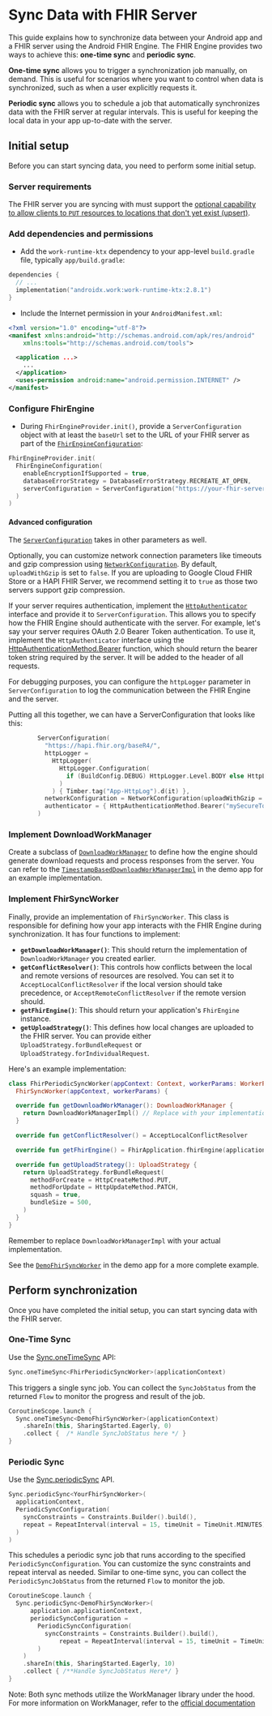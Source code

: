 # Sync Data with FHIR Server

This guide explains how to synchronize data between your Android app and a FHIR server using the Android FHIR Engine. The FHIR Engine provides two ways to achieve this: **one-time sync** and **periodic sync**.

**One-time sync** allows you to trigger a synchronization job manually, on demand. This is useful for scenarios where you want to control when data is synchronized, such as when a user explicitly requests it.

**Periodic sync** allows you to schedule a job that automatically synchronizes data with the FHIR server at regular intervals. This is useful for keeping the local data in your app up-to-date with the server.

## Initial setup

Before you can start syncing data, you need to perform some initial setup.

### Server requirements

The FHIR server you are syncing with must support the [optional capability to allow clients to `PUT` resources to locations that don't yet exist (upsert)](https://www.hl7.org/fhir/http.html#upsert).

### Add dependencies and permissions

* Add the `work-runtime-ktx` dependency to your app-level `build.gradle` file, typically `app/build.gradle`:

```kotlin
dependencies {
  // ...
  implementation("androidx.work:work-runtime-ktx:2.8.1")
}
```

* Include the Internet permission in your `AndroidManifest.xml`:

```xml
<?xml version="1.0" encoding="utf-8"?>
<manifest xmlns:android="http://schemas.android.com/apk/res/android"
    xmlns:tools="http://schemas.android.com/tools">

  <application ...>
    ...
  </application>
  <uses-permission android:name="android.permission.INTERNET" />
</manifest>
```

### Configure FhirEngine

* During `FhirEngineProvider.init()`, provide a `ServerConfiguration` object with at least the `baseUrl` set to the URL of your FHIR server as part of the [`FhirEngineConfiguration`](https://github.com/google/android-fhir/blob/master/engine/src/main/java/com/google/android/fhir/FhirEngineProvider.kt#L106):

```kotlin
FhirEngineProvider.init(
  FhirEngineConfiguration(
    enableEncryptionIfSupported = true,
    databaseErrorStrategy = DatabaseErrorStrategy.RECREATE_AT_OPEN,
    serverConfiguration = ServerConfiguration("https://your-fhir-server-url"),
  )
)
```

#### Advanced configuration

The [`ServerConfiguration`](https://github.com/google/android-fhir/blob/master/engine/src/main/java/com/google/android/fhir/FhirEngineProvider.kt#L143) takes in other parameters as well.

Optionally, you can customize network connection parameters like timeouts and gzip compression using [`NetworkConfiguration`](https://github.com/google/android-fhir/blob/master/engine/src/main/java/com/google/android/fhir/FhirEngineProvider.kt#L164). By default, `uploadWithGzip` is set to `false`. If you are uploading to Google Cloud FHIR Store or a HAPI FHIR Server, we recommend setting it to `true` as those two servers support gzip compression.

If your server requires authentication, implement the [`HttpAuthenticator`](https://github.com/google/android-fhir/blob/master/engine/src/main/java/com/google/android/fhir/sync/HttpAuthenticator.kt#L33) interface and provide it to `ServerConfiguration`. This allows you to specify how the FHIR Engine should authenticate with the server. For example, let's say your server requires OAuth 2.0 Bearer Token authentication. To use it, implement the `HttpAuthenticator` interface using the [HttpAuthenticationMethod.Bearer](https://github.com/google/android-fhir/blob/master/engine/src/main/java/com/google/android/fhir/sync/HttpAuthenticator.kt#L52) function, which should return the bearer token string required by the server. It will be added to the header of all requests.

For debugging purposes, you can configure the `httpLogger` parameter in `ServerConfiguration` to log the communication between the FHIR Engine and the server.

Putting all this together, we can have a ServerConfiguration that looks like this:

```kotlin
        ServerConfiguration(
          "https://hapi.fhir.org/baseR4/",
          httpLogger =
            HttpLogger(
              HttpLogger.Configuration(
                if (BuildConfig.DEBUG) HttpLogger.Level.BODY else HttpLogger.Level.BASIC
              )
            ) { Timber.tag("App-HttpLog").d(it) },
          networkConfiguration = NetworkConfiguration(uploadWithGzip = true),
          authenticator = { HttpAuthenticationMethod.Bearer("mySecureToken") }
        )
```

### Implement DownloadWorkManager

Create a subclass of [`DownloadWorkManager`](https://github.com/google/android-fhir/blob/master/engine/src/main/java/com/google/android/fhir/sync/DownloadWorkManager.kt) to define how the engine should generate download requests and process responses from the server. You can refer to the [`TimestampBasedDownloadWorkManagerImpl`](https://github.com/google/android-fhir/blob/master/demo/src/main/java/com/google/android/fhir/demo/data/TimestampBasedDownloadWorkManagerImpl.kt) in the demo app for an example implementation.

### Implement FhirSyncWorker

Finally, provide an implementation of `FhirSyncWorker`. This class is responsible for defining how your app interacts with the FHIR Engine during synchronization. It has four functions to implement:

* **`getDownloadWorkManager()`**: This should return the implementation of `DownloadWorkManager` you created earlier.
* **`getConflictResolver()`**: This controls how conflicts between the local and remote versions of resources are resolved. You can set it to `AcceptLocalConflictResolver` if the local version should take precedence, or `AcceptRemoteConflictResolver` if the remote version should.
* **`getFhirEngine()`**: This should return your application's `FhirEngine` instance.
* **`getUploadStrategy()`**: This defines how local changes are uploaded to the FHIR server. You can provide either `UploadStrategy.forBundleRequest` or `UploadStrategy.forIndividualRequest`. 

Here's an example implementation:

```kotlin
class FhirPeriodicSyncWorker(appContext: Context, workerParams: WorkerParameters) :
  FhirSyncWorker(appContext, workerParams) {

  override fun getDownloadWorkManager(): DownloadWorkManager {
    return DownloadWorkManagerImpl() // Replace with your implementation
  }

  override fun getConflictResolver() = AcceptLocalConflictResolver

  override fun getFhirEngine() = FhirApplication.fhirEngine(applicationContext)

  override fun getUploadStrategy(): UploadStrategy {
    return UploadStrategy.forBundleRequest(
      methodForCreate = HttpCreateMethod.PUT,
      methodForUpdate = HttpUpdateMethod.PATCH,
      squash = true,
      bundleSize = 500,
    )
  }
}
```

Remember to replace `DownloadWorkManagerImpl` with your actual implementation.

See the [`DemoFhirSyncWorker`](https://github.com/google/android-fhir/blob/master/demo/src/main/java/com/google/android/fhir/demo/data/DemoFhirSyncWorker.kt) in the demo app for a more complete example.

## Perform synchronization

Once you have completed the initial setup, you can start syncing data with the FHIR server.

### One-Time Sync

Use the [Sync.oneTimeSync](https://github.com/google/android-fhir/blob/master/engine/src/main/java/com/google/android/fhir/sync/Sync.kt#L54) API:

```kotlin
Sync.oneTimeSync<FhirPeriodicSyncWorker>(applicationContext)
```

This triggers a single sync job. You can collect the `SyncJobStatus` from the returned `Flow` to monitor the progress and result of the job.

```kotlin
CoroutineScope.launch {
  Sync.oneTimeSync<DemoFhirSyncWorker>(applicationContext)
    .shareIn(this, SharingStarted.Eagerly, 0)
    .collect {  /* Handle SyncJobStatus here */ }
}
```

### Periodic Sync

Use the [Sync.periodicSync](https://github.com/google/android-fhir/blob/master/engine/src/main/java/com/google/android/fhir/sync/Sync.kt#L80) API.

```kotlin
Sync.periodicSync<YourFhirSyncWorker>(
  applicationContext,
  PeriodicSyncConfiguration(
    syncConstraints = Constraints.Builder().build(),
    repeat = RepeatInterval(interval = 15, timeUnit = TimeUnit.MINUTES)
  )
)
```

This schedules a periodic sync job that runs according to the specified `PeriodicSyncConfiguration`. You can customize the sync constraints and repeat interval as needed. Similar to one-time sync, you can collect the `PeriodicSyncJobStatus` from the returned `Flow` to monitor the job.

```kotlin
CoroutineScope.launch {
  Sync.periodicSync<DemoFhirSyncWorker>(
      application.applicationContext,
      periodicSyncConfiguration =
        PeriodicSyncConfiguration(
          syncConstraints = Constraints.Builder().build(),
              repeat = RepeatInterval(interval = 15, timeUnit = TimeUnit.MINUTES)
        )
    )
    .shareIn(this, SharingStarted.Eagerly, 10)
    .collect { /**Handle SyncJobStatus Here*/ }
}
```

Note: Both sync methods utilize the WorkManager library under the hood. For more information on WorkManager, refer to the [official documentation](https://developer.android.com/reference/androidx/work/WorkManager)
